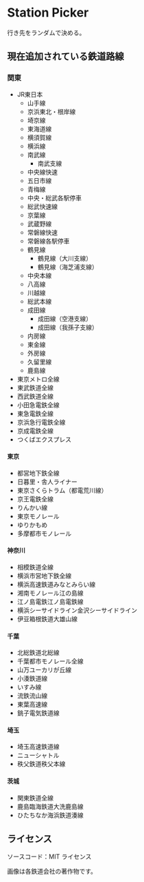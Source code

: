 # Station Picker

行き先をランダムで決める。

## 現在追加されている鉄道路線

### 関東

- JR東日本
  - 山手線
  - 京浜東北・根岸線
  - 埼京線
  - 東海道線
  - 横須賀線
  - 横浜線
  - 南武線
    - 南武支線
  - 中央線快速
  - 五日市線
  - 青梅線
  - 中央・総武各駅停車
  - 総武快速線
  - 京葉線
  - 武蔵野線
  - 常磐線快速
  - 常磐線各駅停車
  - 鶴見線
    - 鶴見線（大川支線）
    - 鶴見線（海芝浦支線）
  - 中央本線
  - 八高線
  - 川越線
  - 総武本線
  - 成田線
    - 成田線（空港支線）
    - 成田線（我孫子支線）
  - 内房線
  - 東金線
  - 外房線
  - 久留里線
  - 鹿島線
- 東京メトロ全線
- 東武鉄道全線
- 西武鉄道全線
- 小田急電鉄全線
- 東急電鉄全線
- 京浜急行電鉄全線
- 京成電鉄全線
- つくばエクスプレス

#### 東京

- 都営地下鉄全線
- 日暮里・舎人ライナー
- 東京さくらトラム（都電荒川線）
- 京王電鉄全線
- りんかい線
- 東京モノレール
- ゆりかもめ
- 多摩都市モノレール

#### 神奈川

- 相模鉄道全線
- 横浜市営地下鉄全線
- 横浜高速鉄道みなとみらい線
- 湘南モノレール江の島線
- 江ノ島電鉄江ノ島電鉄線
- 横浜シーサイドライン金沢シーサイドライン
- 伊豆箱根鉄道大雄山線

#### 千葉

- 北総鉄道北総線
- 千葉都市モノレール全線
- 山万ユーカリが丘線
- 小湊鉄道線
- いすみ線
- 流鉄流山線
- 東葉高速線
- 銚子電気鉄道線

#### 埼玉

- 埼玉高速鉄道線
- ニューシャトル
- 秩父鉄道秩父本線

#### 茨城

- 関東鉄道全線
- 鹿島臨海鉄道大洗鹿島線
- ひたちなか海浜鉄道湊線

## ライセンス

ソースコード：MIT ライセンス

画像は各鉄道会社の著作物です。
